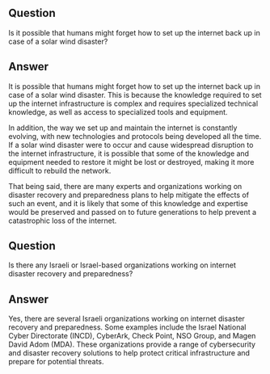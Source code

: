 ## Question

Is it possible that humans might forget how to set up the internet back up in case of a solar wind disaster?

## Answer

It is possible that humans might forget how to set up the internet back up in case of a solar wind disaster. This is because the knowledge required to set up the internet infrastructure is complex and requires specialized technical knowledge, as well as access to specialized tools and equipment.

In addition, the way we set up and maintain the internet is constantly evolving, with new technologies and protocols being developed all the time. If a solar wind disaster were to occur and cause widespread disruption to the internet infrastructure, it is possible that some of the knowledge and equipment needed to restore it might be lost or destroyed, making it more difficult to rebuild the network.

That being said, there are many experts and organizations working on disaster recovery and preparedness plans to help mitigate the effects of such an event, and it is likely that some of this knowledge and expertise would be preserved and passed on to future generations to help prevent a catastrophic loss of the internet.

## Question

Is there any Israeli or Israel-based organizations working on internet disaster recovery and preparedness?

## Answer

Yes, there are several Israeli organizations working on internet disaster recovery and preparedness. Some examples include the Israel National Cyber Directorate (INCD), CyberArk, Check Point, NSO Group, and Magen David Adom (MDA). These organizations provide a range of cybersecurity and disaster recovery solutions to help protect critical infrastructure and prepare for potential threats.


